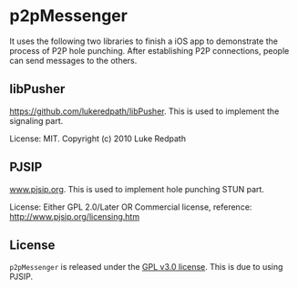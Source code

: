 # p2pMessenger

It uses the following two libraries to finish a iOS app to demonstrate the process of P2P hole punching. After establishing P2P connections, people can send messages to the others.  

## libPusher

https://github.com/lukeredpath/libPusher. This is used to implement the signaling part. 

License: MIT. Copyright (c) 2010 Luke Redpath

## PJSIP 

www.pjsip.org. This is used to implement hole punching STUN part. 

License: Either GPL 2.0/Later OR Commercial license, reference: http://www.pjsip.org/licensing.htm  

## License

`p2pMessenger` is released under the [GPL v3.0 license][license]. This is due to using PJSIP. 

[license]: LICENSE.md



